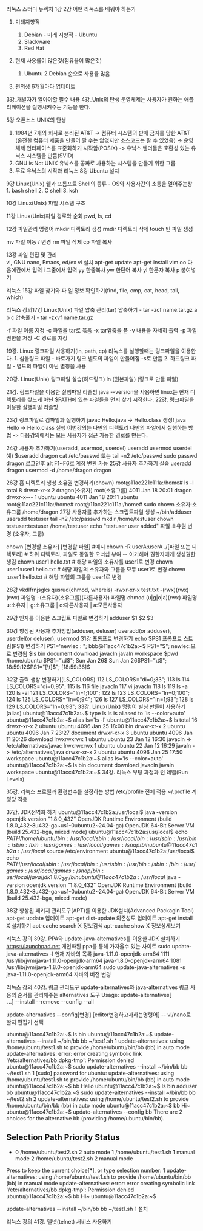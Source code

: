  리눅스 스터디
뉴렉처 1강
2강 어떤 리눅스를 배워야 하는가
  1. 미래지향적
      1. Debian - 미래 지향적 - Ubuntu
      2. Slackware
      3. Red Hat
  3. 현재 사용률이 많은것(점유율이 많은것)
      1. Ubuntu 2.Debian 순으로 사용률 많음
  
  4. 편의성
     6개월마다 업데이트

3강_개발자가 알아야할 필수 내용
4강_Unix의 탄생
운영체제는 사용자가 원하는 애플리케이션을 실행시켜주는 기능을 한다.

5강 오픈소스 UNIX의 탄생
  1. 1984년 7개의 회사로 분리된 AT&T -> 컴퓨터 시스템의 판매 금지를 당한 AT&T (온전한 컴퓨터 제품을 만들어 팔 수는 없었지만 소스코드는 팔 수 있었음) -> 운영체제 인터페이스를 표준화하기 시작함(POSIX) -> 유닉스 벤더들은 호환성 있는 유닉스 시스템을 만듬(SVID)
  2. GNU is Not UNIX 유닉스를 공짜로 사용하는 시스템을 만들기 위한 그룹
  3. 무료 유닉스의 시작과 리눅스
8강 Ubuntu 설치

9강 Linux(Unix) 쉘과 프롬프트
  Shell의 종류 - OS와 사용자간의 소통을 열어주는창
    1. bash shell
    2. C shell
    3. ksh

  
10강 Linux(Unix) 파일 시스템 구조
  
11강 Linux(Unix)파일 경로와 순회
  pwd, ls, cd

12강 파일관리 명령어
  mkdir 디렉토리 생성
  rmdir 디렉토리 삭제
  touch 빈 파일 생성

  mv    파일 이동 / 변경
  rm    파일 삭제
  cp    파일 복사

13강 파일 편집 및 관리  
  vi, GNU nano, Emacs, ed/ex
  vi 설치
  apt-get update
  apt-get install vim
  oo 다음에칸에서 입력
  i 그줄에서 입력
  yy 한줄복사
  yw 한단어 복사
  yl 한문자 복사
  p  붙여넣기
  
리눅스 15강 파일 찾기와 파 일 정보 확인하기(find, file, cmp, cat, head, tail, which)

리눅스 강의17강 Linux(Unix) 파일 압축 관리(tar)
  압축하기 - tar -zcf name.tar.gz a b c
  압축풀기 - tar -zxvf name.tar.gz

  -f 파일 이름 지정
  -c 파일을  tar로 묶음
  -x tar앞축을 품
  -v 내용을 자세히 출력
  -p 파일 권한을 저장
  -C 경로를 지정
  


19강. Linux 링크파일 사용하기(ln, path, cp)
  리눅스를 실행할때는 링크파일을 이용한다.
    1. 심볼링크 파일 - 바로가기 링크 별도의 파일이 만들어짐 -s로 만듬
    2. 하드링크 파일 - 별도의 파일이 아닌 별칭을 사용

20강. Linux(Unix) 링크파일 실습(하드링크)
 ln (원본파일) (링크로 만들 피알)

21강. 링크파일을 이용한 실행파일 리졸빙
  java --version을 사용하면 linux는 현재 디렉토리를 찾느게 아닌 $PATH에 있는 파일들을 먼저 찾기 시작한다.
22강. 링크파일을 이용한 실행파일 리졸빙

23강 링크파일로 컴파일과 실행하기
  javac Hello.java -> Hello.class 생성!
  java Hello -> Hello.class 실행
  이번강의는 나만의 디렉토리 나만의 파일에서 실행하는 방법 -> 다음강의에서는 모든 사용자가 접근 가능한 경로를 만든다.

24강 사용자 추가하기(useradd, usermod, userdel)
  useradd 
  usermod
  userdel
  예)
  $useradd dragon
  cat /etc/passwd 또는 tail -n2 /etc/passwd
  sudo passwd dragon
  로그인후 alt F1~F6로 계정 변환 가능
25강 사용자 추가하기 실습
  useradd dragon
  usermod -d /home/dragon dragon

26강 홈 디렉토리 생성 소유권 변경하기(chown)
  root@11ac221c111a:/home# ls -l
  total 8
  drwxr-xr-x 2 dragon(소유자) root(소유그룹)   4011 Jan 18 20:01 dragon
  drwxr-x--- 1 ubuntu ubuntu 4011 Jan 18 20:11 ubuntu
  root@11ac221c111a:/home# 
  root@11ac221c111a:/home# sudo chown 소유자:소유그룹 /home/dragon
27강 사용자를 추가하는 스크립트파일 생성
  ~/bin/adduser
  useradd testuser
  tail -n2 /etc/passwd
  mkdir /home/testuser
  chown testuser:testuser /home/testuser
  echo "testuser user added"
  파일 소유권 변경 (소유자, 그룹)
  
  chown [변경할 소유자] [변경할 파일]
  #예시
  chown -R userA:userA ./[파일 또는 디렉토리] 	# 하위 디렉토리, 파일도 동일한 오너쉽 부여  -- 이거해야 권한자에게 생성권한 생김
  chown user1 hello.txt 						# 해당 파일의 소유자를 user1로 변경
  chown user1:user1 hello.txt					# 해당 파일의 소유자와 그룹을 모두 user1로 변경
  chown :user1 hello.txt						# 해당 파일의 그룹을 user1로 변경

28강 vkdlfrnjsgks qusrud(chmod, whereis)
  -rwxr-xr-x test.txt
  -(rwx)(rwx)(rwx) 파일명
  -(소유자)(소유그룹)(다른사용자) 파일명
  chmod (u|g|o|a)(rwx) 파일명
    u:소유자 | g:소유그룹 | o:다른사용자 | a:모든사용자
  
29강 인자를 이용한 스크립트 파일로 변경하기
  adduser $1 $2 $3
  
30강 향상된 사용자 추가방법(adduser, deluser)
  useradd(or adduser), userdel(or deluser), usermod
31강 포롬프트 변경하기
  echo $PS1
  프롬프트 스트링(PS1) 변경하기
    PS1='newlec : ";
    bbb@11acc47c1b2a:~$ PS1="$";
    newlec:으로 변경됨
    $ls
    bin  document  download  javacln  javaln  workspace
    $pwd
    /home/ubuntu
    $PS1="\d$";
    Sun Jan 26$
    Sun Jan 26$PS1="\t$";
    18:59:12$PS1="[\t]$";
    [18:59:36]$

32강 출력 생상 변경하기(LS_COLORS)
  112  LS_COLORS="di=0;33";
  113  ls
  114  LS_COLORS="di=0;95";
  115  ls
  116  file javacln
  117  vi javacln
  118  ls
  119  ls -a
  120  ls -al
  121  LS_COLORS="ln=1;100";
  122  ls
  123  LS_COLORS="ln=0;100";
  124  ls
  125  LS_COLORS="ln=0;94";
  126  ls
  127  LS_COLORS="ln=1;93";
  128  ls
  129  LS_COLORS="ln=0;93";
33강. Linux(Unix) 명령어 별칭 만들어 사용하기(alias)
  ubuntu@11acc47c1b2a:~$ type ls
  ls is aliased to `ls --color=auto'
  ubuntu@11acc47c1b2a:~$ alias ls='ls -l'
  ubuntu@11acc47c1b2a:~$ ls
  total 16
  drwxr-xr-x 2 ubuntu ubuntu 4096 Jan 25 18:00 bin
  drwxr-xr-x 2 ubuntu ubuntu 4096 Jan  7 23:27 document
  drwxr-xr-x 3 ubuntu ubuntu 4096 Jan 11 20:26 download
  lrwxrwxrwx 1 ubuntu ubuntu   23 Jan 12 16:30 javacln -> /etc/alternatives/javac
  lrwxrwxrwx 1 ubuntu ubuntu   22 Jan 12 16:29 javaln -> /etc/alternatives/java
  drwxr-xr-x 2 ubuntu ubuntu 4096 Jan 25 17:50 workspace
  ubuntu@11acc47c1b2a:~$ alias ls='ls --color=auto'
  ubuntu@11acc47c1b2a:~$ ls
  bin  document  download  javacln  javaln  workspace
  ubuntu@11acc47c1b2a:~$ 
34강. 리눅스 부팅 과정과 런 레벨(Run Levels)
 
 
35강. 리눅스 프로필과 환경변수를 설정하는 방법
 /etc/profile 전체 적용
 ~/.profile 계정당 적용
 
37강. JDK전역화 하기
 ubuntu@11acc47c1b2a:/usr/local$ java -version
 openjdk version "1.8.0_432"
 OpenJDK Runtime Environment (build 1.8.0_432-8u432-ga~us1-0ubuntu2~24.04-ga)
 OpenJDK 64-Bit Server VM (build 25.432-bga, mixed mode)
 ubuntu@11acc47c1b2a:/usr/local$ echo $PATH
 /home/ubuntu/bin:/usr/local/sbin:/usr/local/bin:/usr/sbin:/usr/bin:/sbin:/bin:/usr/games:/usr/local/games:/snap/bin
 ubuntu@11acc47c1b2a:/usr/local$ source /etc/environment
 ubuntu@11acc47c1b2a:/usr/local$ echo $PATH
 /usr/local/sbin:/usr/local/bin:/usr/sbin:/usr/bin:/sbin:/bin:/usr/games:/usr/local/games:/snap/bin:usr/local/java/jdk1.8.0_261/bin
 ubuntu@11acc47c1b2a:/usr/local$ java -version
 openjdk version "1.8.0_432"
 OpenJDK Runtime Environment (build 1.8.0_432-8u432-ga~us1-0ubuntu2~24.04-ga)
 OpenJDK 64-Bit Server VM (build 25.432-bga, mixed mode)

38강 향상된 패키지 관리도구(APT)를 이용한 JDK설치(Advanced Packagin Tool)
 apt-get update 업데이트 
 apt-get dist-update 의존성도 업데이트
 apt-get install X 설치하기
 apt-cache search X 정보검색
 apt-cache show X 정보상세보기

리눅스 강의 39강. PPA와 update-java-alternatives를 이용한 JDK 설치하기
 https://launchpad.net 개인화된 ppa를 통해 가져올수 있는 사이트
 sudo update-java-alternatives -l 현재 자바의 목록
  java-1.11.0-openjdk-arm64      1111       /usr/lib/jvm/java-1.11.0-openjdk-arm64
  java-1.8.0-openjdk-arm64       1081       /usr/lib/jvm/java-1.8.0-openjdk-arm64
 sudo update-java-alternatives -s java-1.11.0-openjdk-arm64 자바의 버전 변경


리눅스 강의 40강. 링크 관리도구 update-alternatives와 java-alternatives
 링크 사용의 순서를 관리해주는 alternatives 도구
 Usage: update-alternatives[<option> ...] <command>
 --install
 --remove
 --config
 --all

 update-alternatives --config[변경] [editor변경하고자하는명령어] -- vi/nano로 할지 편집기 선택

 ubuntu@11acc47c1b2a:~$ ls bin
 ubuntu@11acc47c1b2a:~$ update-alternatives --install ~/bin/bb bb ~/test1.sh 1 
 update-alternatives: using /home/ubuntu/test1.sh to provide /home/ubuntu/bin/bb (bb) in auto mode
 update-alternatives: error: error creating symbolic link '/etc/alternatives/bb.dpkg-tmp': Permission denied
 ubuntu@11acc47c1b2a:~$ sudo update-alternatives --install ~/bin/bb bb ~/test1.sh 1 
 [sudo] password for ubuntu: 
 update-alternatives: using /home/ubuntu/test1.sh to provide /home/ubuntu/bin/bb (bb) in auto mode
 ubuntu@11acc47c1b2a:~$ bb
 Hello
 ubuntu@11acc47c1b2a:~$ ls bin
 adduser  bb
 ubuntu@11acc47c1b2a:~$ sudo update-alternatives --install ~/bin/bb bb ~/test2.sh 2
 update-alternatives: using /home/ubuntu/test2.sh to provide /home/ubuntu/bin/bb (bb) in auto mode
 ubuntu@11acc47c1b2a:~$ bb
 Hi~
 ubuntu@11acc47c1b2a:~$ update-alternatives --config bb
 There are 2 choices for the alternative bb (providing /home/ubuntu/bin/bb).
 
   Selection    Path                   Priority   Status
 ------------------------------------------------------------
 * 0            /home/ubuntu/test2.sh   2         auto mode
   1            /home/ubuntu/test1.sh   1         manual mode
   2            /home/ubuntu/test2.sh   2         manual mode
 
 Press <enter> to keep the current choice[*], or type selection number: 1
 update-alternatives: using /home/ubuntu/test1.sh to provide /home/ubuntu/bin/bb (bb) in manual mode
 update-alternatives: error: error creating symbolic link '/etc/alternatives/bb.dpkg-tmp': Permission denied
 ubuntu@11acc47c1b2a:~$ bb
 Hi~
 ubuntu@11acc47c1b2a:~$ 
 
 update-alternatives --install ~/bin/bb bb ~/test1.sh 1 설치


리눅스 강의 41강. 텔넷(telnet) 서비스 사용하기
